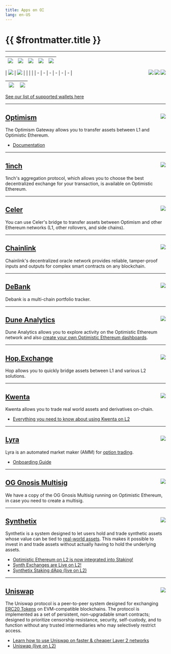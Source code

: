 ```yaml
---
title: Apps on OΞ
lang: en-US
---
```


# {{ $frontmatter.title }}


--- 


| [<img src="../../assets/logos/optimism.svg" class="logo">](#optimism) | [<img src="../../assets/logos/uniswap.png" class="logo">](#uniswap) | [<img src="../../assets/logos/synthetix.png" class="logo">](#synthetix) | [<img src="../../assets/logos/chainlink-logo.png" class="logo">](#chainlink) | [<img src="../../assets/logos/lyra.png" class="logo">](#lyra) |
| - | - | - | - | - |


| [<img src="../../assets/logos/hop_logo.png" class="logo">](#hop-exchange) | [<img src="../../assets/logos/1inch.png" class="logo">](#_1inch) | [<img src="../../assets/logos/kwenta.jpeg" class="logo" align="right">](#kwenta) | [<img src="../../assets/logos/gnosis.png" class="logo" align="right">](#og-gnosis-multisig) | [<img src="../../assets/logos/debank.png" class="logo" align="right">](#debank) |
| - | - | - | - | - | - |


| [<img src="../../assets/logos/celer.png" class="logo" align="right">](#celer) | [<img src="../../assets/logos/dune-square.png" class="logo" align="right">](#dune-analytics) | 
| - | - |





[See our list of supported wallets here](/docs/users/wallets.html)


---

## [Optimism <img src="../../assets/logos/optimism.svg" class="logo" align="right">](https://gateway.optimism.io/)

The Optimism Gateway allows you to transfer assets between L1 and Optimistic Ethereum.

* [Documentation](/docs/users/gateway.html)

---

## [1inch <img src="../../assets/logos/1inch.png" class="logo" align="right">](https://help.1inch.io/en/articles/5468238-optimism-how-to-use-1inch-on-optimistic-ethereum)

1inch's aggregation protocol, which allows you to choose the best decentralized exchange for your
transaction, is available on Optimistic Ethereum.


---

## [Celer <img src="../../assets/logos/celer.png" class="logo" align="right">](https://cbridge.celer.network/#/)

You can use Celer's bridge to transfer assets between Optimism and other Ethereum
networks (L1, other rollovers, and side chains).

---

## [Chainlink <img src="../../assets/logos/chainlink-logo.png" class="logo" align="right">](https://chain.link/)

Chainlink's decentralized oracle network provides reliable, tamper-proof inputs and outputs for complex smart contracts on any blockchain.

---

## [DeBank <img src="../../assets/logos/debank.png" class="logo" align="right">](https://debank.com/)

Debank is a multi-chain portfolio tracker.

---

## [Dune Analytics <img src="../../assets/logos/dune-square.png" class="logo" align="right">](https://duneanalytics.com/Marcov/Optimism-Ethereum)

Dune Analytics allows you to explore activity on the Optimistic Ethereum network and also 
[create your own Optimistic Ethereum dashboards](https://docs.duneanalytics.com/#queries).

---

## [Hop.Exchange <img src="../../assets/logos/hop_logo.png" class="logo" align="right">](https://app.hop.exchange/send?sourceNetwork=ethereum&destNetwork=optimism)

Hop allows you to quickly bridge assets between L1 and various L2 solutions.

---

## [Kwenta <img src="../../assets/logos/kwenta.jpeg" class="logo" align="right">](https://kwenta.io/)

Kwenta allows you to trade real world assets and derivatives on-chain.

* [Everything you need to know about using Kwenta on L2](https://blog.kwenta.io/everything-you-need-to-know-about-using-kwenta-on-l2/)

---

## [Lyra <img src="../../assets/logos/lyra.png" class="logo" align="right">](https://www.lyra.finance/)

Lyra is an automated market maker (AMM) for [option 
trading](https://www.lyra.finance/files/whitepaper.pdf). 


* [Onboarding Guide](https://blog.lyra.finance/onboarding-guide/)

---


## [OG Gnosis Multisig<img src="../../assets/logos/gnosis.png" class="logo" align="right">](https://ogg.scopelift.co/)

We have a copy of the OG Gnosis Multisig running on Optimistic Ethereum, in case you need to
create a multisig.

---


## [Synthetix <img src="../../assets/logos/synthetix.png" class="logo" align="right">](https://staking.synthetix.io/)

Synthetix is a system designed to let users hold and trade synthetic assets whose value can be tied to
[real-world assets](https://docs.synthetix.io/tokens/list).
This makes it possible to invest in and trade assets without actually having to hold the underlying assets.

* [Optimistic Ethereum on L2 is now integrated into Staking!](https://blog.synthetix.io/oe-integrated-into-staking/)
* [Synth Exchanges are Live on L2!](https://blog.synthetix.io/synth-exchanges-are-live-on-l2/)
* [Synthetix Staking dApp (live on L2)](https://staking.synthetix.io/)




---

## [Uniswap <img src="../../assets/logos/uniswap.png" class="logo" align="right">](https://uniswap.org/)



The Uniswap protocol is a peer-to-peer system designed for exchanging [ERC20 Tokens](https://ethereum.org/en/developers/docs/standards/tokens/erc-20/) on EVM-compatible blockchains.
The protocol is implemented as a set of persistent, non-upgradable smart contracts; designed to prioritize censorship resistance, security, self-custody, and to function without any trusted intermediaries who may selectively restrict access.

* [Learn how to use Uniswap on faster & cheaper Layer 2 networks](https://help.uniswap.org/en/collections/3033942-layer-2)
* [Uniswap (live on L2)](https://app.uniswap.org/#/swap)

